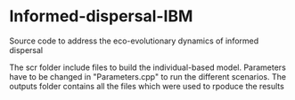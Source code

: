 # Informed-dispersal-IBM
Source code to address the eco-evolutionary dynamics of informed dispersal

The scr folder include files to build the individual-based model. Parameters have to be changed in "Parameters.cpp" to run the different scenarios.
The outputs folder contains all the files which were used to rpoduce the results
